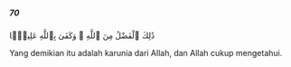 ##### 70

<span class="ayah">ذَٰلِكَ ٱلْفَضْلُ مِنَ ٱللَّهِ ۚ وَكَفَىٰ بِٱللَّهِ عَلِيمًۭا</span>

<span class="ayah_translation">Yang demikian itu adalah karunia dari Allah, dan Allah cukup mengetahui.</span>
